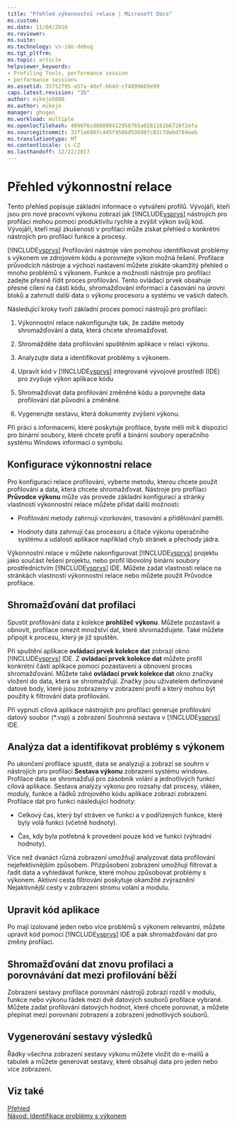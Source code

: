 ```yaml
---
title: "Přehled výkonnostní relace | Microsoft Docs"
ms.custom: 
ms.date: 11/04/2016
ms.reviewer: 
ms.suite: 
ms.technology: vs-ide-debug
ms.tgt_pltfrm: 
ms.topic: article
helpviewer_keywords:
- Profiling Tools, performance session
- performance sessions
ms.assetid: 35752f95-a57a-4def-b64d-cf4899669e99
caps.latest.revision: "35"
author: mikejo5000
ms.author: mikejo
manager: ghogen
ms.workload: multiple
ms.openlocfilehash: 4996f6cd60889412958765a02811b1b6728f2efa
ms.sourcegitcommit: 32f1a690fc445f9586d53698fc82c7debd784eeb
ms.translationtype: MT
ms.contentlocale: cs-CZ
ms.lasthandoff: 12/22/2017
---
```

# <a name="performance-session-overview"></a>Přehled výkonnostní relace
Tento přehled popisuje základní informace o vytváření profilů. Vývojáři, kteří jsou pro nové pracovní výkonu zobrazí jak [!INCLUDE[vsprvs](../code-quality/includes/vsprvs_md.md)] nástrojích pro profilaci mohou pomoci produktivitu rychle a zvýšit výkon svůj kód. Vývojáři, kteří mají zkušenosti v profilaci může získat přehled o konkrétní nástrojích pro profilaci funkce a procesy.  
  
 [!INCLUDE[vsprvs](../code-quality/includes/vsprvs_md.md)] Profilování nástroje vám pomohou identifikovat problémy s výkonem ve zdrojovém kódu a porovnejte výkon možná řešení. Profilace průvodcích nástroje a výchozí nastavení můžete získáte okamžitý přehled o mnoho problémů s výkonem. Funkce a možnosti nástroje pro profilaci zadejte přesně řídit proces profilování. Tento ovládací prvek obsahuje přesné cílení na části kódu, shromažďování informací a časování na úrovni bloků a zahrnutí další data o výkonu procesoru a systému ve vašich datech.  
  
 Následující kroky tvoří základní proces pomocí nástrojů pro profilaci:  
  
1.  Výkonnostní relace nakonfigurujte tak, že zadáte metody shromažďování a data, která chcete shromažďovat.  
  
2.  Shromážděte data profilování spuštěním aplikace v relaci výkonu.  
  
3.  Analyzujte data a identifikovat problémy s výkonem.  
  
4.  Upravit kód v [!INCLUDE[vsprvs](../code-quality/includes/vsprvs_md.md)] integrované vývojové prostředí (IDE) pro zvyšuje výkon aplikace kódu  
  
5.  Shromažďovat data profilování změněné kódu a porovnejte data profilování dat původní a změněné.  
  
6.  Vygenerujte sestavu, která dokumenty zvýšení výkonu.  
  
 Při práci s informacemi, které poskytuje profilace, byste měli mít k dispozici pro binární soubory, které chcete profil a binární soubory operačního systému Windows informací o symbolu.  
  
## <a name="configure-the-performance-session"></a>Konfigurace výkonnostní relace  
 Pro konfiguraci relace profilování, vyberte metodu, kterou chcete použít profilování a data, která chcete shromažďovat. Nástroje pro profilaci **Průvodce výkonu** může vás provede základní konfiguraci a stránky vlastností výkonnostní relace můžete přidat další možnosti:  
  
-   Profilování metody zahrnují vzorkování, trasování a přidělování paměti.  
  
-   Hodnoty data zahrnují čas procesoru a čítače výkonu operačního systému a události aplikace například chyb stránek a přechody jádra.  
  
 Výkonnostní relace v můžete nakonfigurovat [!INCLUDE[vsprvs](../code-quality/includes/vsprvs_md.md)] projektu jako součást řešení projektu, nebo profil libovolný binární soubory prostřednictvím [!INCLUDE[vsprvs](../code-quality/includes/vsprvs_md.md)] IDE. Můžete zadat vlastnosti relace na stránkách vlastností výkonnostní relace nebo můžete použít Průvodce profilace.  
  
## <a name="collect-profiling-data"></a>Shromažďování dat profilaci  
 Spustit profilování data z kolekce **prohlížeč výkonu**. Můžete pozastavit a obnovit, profilace omezit množství dat, které shromažďujete. Také můžete připojit k procesu, který je již spuštěn.  
  
 Při spuštění aplikace **ovládací prvek kolekce dat** zobrazí okno [!INCLUDE[vsprvs](../code-quality/includes/vsprvs_md.md)] IDE. Z **ovládací prvek kolekce dat** můžete profil konkrétní částí aplikace pomocí pozastavení a obnovení proces shromažďování. Můžete také **ovládací prvek kolekce dat** okno značky vložení do data, která se shromažďují. Značky jsou uživatelem definované datové body, které jsou zobrazeny v zobrazení profil a který mohou být použity k filtrování data profilování.  
  
 Při vypnutí cílová aplikace nástrojích pro profilaci generuje profilování datový soubor (*.vsp) a zobrazení Souhrnná sestava v [!INCLUDE[vsprvs](../code-quality/includes/vsprvs_md.md)] IDE.  
  
## <a name="analyze-the-data-and-identify-performance-issues"></a>Analýza dat a identifikovat problémy s výkonem  
 Po ukončení profilace spustit, data se analyzují a zobrazí se souhrn v nástrojích pro profilaci **Sestava výkonu** zobrazení systému windows. Profilace data se shromažďují pro zásobník volání a jednotlivých funkcí cílová aplikace. Sestava analýzy výkonu pro rozsahy dat procesy, vláken, moduly, funkce a řádků zdrojového kódu aplikace zobrazí zobrazení. Profilace dat pro funkci následující hodnoty:  
  
-   Celkový čas, který byl stráven ve funkci a v podřízených funkce, které byly volá funkci (včetně hodnoty).  
  
-   Čas, kdy byla potřebná k provedení pouze kód ve funkci (výhradní hodnoty).  
  
 Více než dvanáct různá zobrazení umožňují analyzovat data profilování nejefektivnějším způsobem. Přizpůsobení zobrazení umožňují filtrovat a řadit data a vyhledávat funkce, které mohou způsobovat problémy s výkonem. Aktivní cesta filtrování poskytuje okamžité zvýraznění Nejaktivnější cesty v zobrazení stromu volání a modulu.  
  
## <a name="modify-the-application-code"></a>Upravit kód aplikace  
 Po mají izolované jeden nebo více problémů s výkonem relevantní, můžete upravit kód pomocí [!INCLUDE[vsprvs](../code-quality/includes/vsprvs_md.md)] IDE a pak shromažďování dat pro změny profilaci.  
  
## <a name="collect-profiling-data-again-and-compare-the-data-between-the-profiling-runs"></a>Shromažďování dat znovu profilaci a porovnávání dat mezi profilování běží  
 Zobrazení sestavy profilace porovnání nástrojů zobrazí rozdíl v modulu, funkce nebo výkonu řádek mezi dvě datových souborů profilace vybrané. Můžete zadat profilování datových hodnot, které chcete porovnat, a můžete přepínat mezi porovnání zobrazení a zobrazení jednotlivých souborů.  
  
## <a name="generate-a-report-of-the-results"></a>Vygenerování sestavy výsledků  
 Řádky všechna zobrazení sestavy výkonu můžete vložit do e-mailů a tabulek a můžete generovat sestavy, které obsahují data pro jeden nebo více zobrazení.  
  
## <a name="see-also"></a>Viz také  
 [Přehled](../profiling/overviews-performance-tools.md)   
 [Návod: Identifikace problémy s výkonem](../profiling/walkthrough-identifying-performance-problems.md)